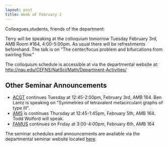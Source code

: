 ```yaml
---
layout: post
title: Week of February 2
---
```


Colleagues,students, friends of the department:

Terry will be speaking at the colloquium tomorrow Tuesday February 3rd, AMB Room #164, 4:00-5:00pm. As usual there will be refreshments beforehand.
The talk is on "The center/focus problem and bifurcations from swirling flow."

The colloquium schedule is accessible at via the departmental website at: http://nau.edu/CEFNS/NatSci/Math/Department-Activities/

## Other Seminar Announcements ##

- [ACGT](acgtSpring2015) continues Tuesday at 12:45-2:00pm, February 3rd, AMB 164. Ben Lantz is speaking on "Symmetries of tetravalent metacirculant graphs of type III".
- [AMS](amsSpring2015) is continues Thursday at 12:45-1:45pm, February 5th, AMB 164. Todd Wolford will speak.
- [FAMUS](famusSpring2015) continues on Friday at 3:00-4:00pm, February 6th, AMB 164

The seminar schedules and announcements are available via the departmental seminar website located [here](http://naumathstat.github.io/seminars).

